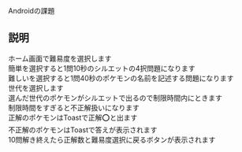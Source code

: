 Androidの課題
## 説明
ホーム画面で難易度を選択します<br>
簡単を選択すると1問10秒のシルエットの4択問題になります<br>
難しいを選択すると1問40秒のポケモンの名前を記述する問題になります<br>
世代を選択します<br>
選んだ世代のポケモンがシルエットで出るので制限時間内にときます<br>
制限時間をすぎると不正解扱いになります<br>
正解のポケモンはToastで正解⭕と出ます<br>
不正解のポケモンはToastで答えが表示されます<br>
10問解き終えたら正解数と難易度選択に戻るボタンが表示されます
